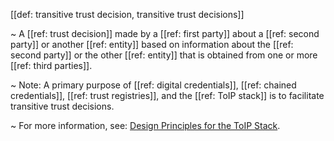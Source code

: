 [[def: transitive trust decision, transitive trust decisions]]

~ A [[ref: trust decision]] made by a [[ref: first party]] about a [[ref: second party]] or another [[ref: entity]] based on information about the [[ref: second party]] or the other [[ref: entity]] that is obtained from one or more [[ref: third parties]]. 

~ Note: A primary purpose of [[ref: digital credentials]], [[ref: chained credentials]], [[ref: trust registries]], and the [[ref: ToIP stack]] is to facilitate transitive trust decisions.

~ For more information, see: [Design Principles for the ToIP Stack](https://trustoverip.org/our-work/design-principles/).
